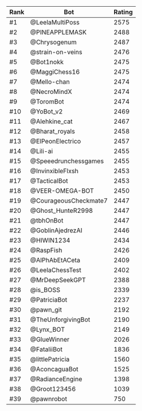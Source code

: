 Rank|Bot|Rating
---|---|---
#1|@LeelaMultiPoss|2575
#2|@PINEAPPLEMASK|2488
#3|@Chrysogenum|2487
#4|@strain-on-veins|2476
#5|@Bot1nokk|2475
#6|@MaggiChess16|2475
#7|@Mello-chan|2474
#8|@NecroMindX|2474
#9|@ToromBot|2474
#10|@YoBot_v2|2469
#11|@Alehkine_cat|2467
#12|@Bharat_royals|2458
#13|@ElPeonElectrico|2457
#14|@Lili-ai|2455
#15|@Speeedrunchessgames|2455
#16|@InvinxibleFlxsh|2453
#17|@TacticalBot|2453
#18|@VEER-OMEGA-BOT|2450
#19|@CourageousCheckmate7|2447
#20|@Ghost_HunteR2998|2447
#21|@tbhOnBot|2447
#22|@GoblinAjedrezAI|2446
#23|@HIWIN1234|2434
#24|@RaspFish|2426
#25|@AlPhAbEtACeta|2409
#26|@LeelaChessTest|2402
#27|@MrDeepSeekGPT|2388
#28|@is_BOSS|2339
#29|@PatriciaBot|2237
#30|@pawn_git|2192
#31|@TheUnforgivingBot|2190
#32|@Lynx_BOT|2149
#33|@GlueWinner|2026
#34|@FataliiBot|1836
#35|@littlePatricia|1560
#36|@AconcaguaBot|1525
#37|@RadianceEngine|1398
#38|@Groot123456|1039
#39|@pawnrobot|750
